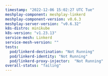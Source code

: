 ```yaml
---
timestamp: "2022-12-06 15:02:27 UTC Tue"
meshplay-component: meshplay-linkerd
meshplay-component-version: v0.6.3
meshplay-server-version: "v0.6.32"
k8s-distro: minikube
k8s-version: "v1.23.13"
service-mesh: Linkerd
service-mesh-version: ""
tests:
  pod/linkerd-destination: "Not Running"
  pod/linkerd-identity: "Not Running"
  pod/linkerd-proxy-injector:  "Not Running"
overall-status: "failing"
---
```

